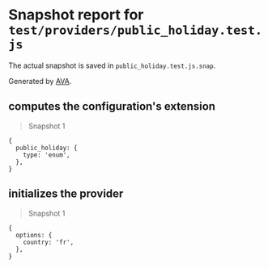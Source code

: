 # Snapshot report for `test/providers/public_holiday.test.js`

The actual snapshot is saved in `public_holiday.test.js.snap`.

Generated by [AVA](https://ava.li).

## computes the configuration's extension

> Snapshot 1

    {
      public_holiday: {
        type: 'enum',
      },
    }

## initializes the provider

> Snapshot 1

    {
      options: {
        country: 'fr',
      },
    }
